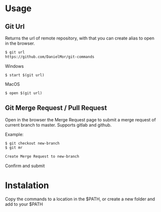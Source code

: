 
# Usage

## Git Url

Returns the url of remote repository, with that you can create alias to open in the browser.

```bash
$ git url
https://github.com/DanielMor/git-commands
```

Windows

`$ start $(git url)`

MacOS

`$ open $(git url)`

## Git Merge Request / Pull Request

Open in the browser the Merge Request page to submit a merge request of current branch to master. Supports gitlab and github.

Example:

```bash 
$ git checkout new-branch
$ git mr

Create Merge Request to new-branch
```

Confirm and submit

# Instalation

Copy the commands to a location in the $PATH, or create a new folder and add to your $PATH 
